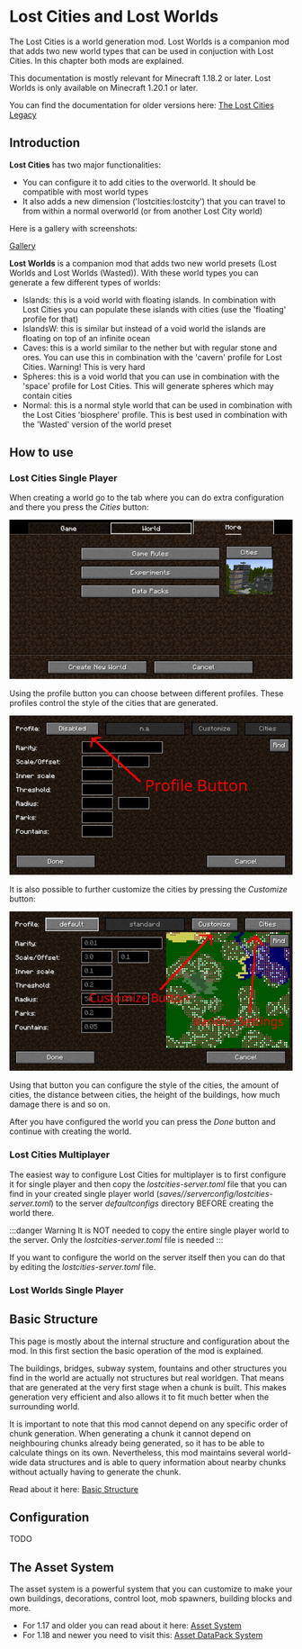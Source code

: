 # Lost Cities and Lost Worlds

The Lost Cities is a world generation mod. Lost Worlds is a companion mod that adds two new world
types that can be used in conjuction with Lost Cities. In this chapter both mods are explained.

This documentation is mostly relevant for Minecraft 1.18.2 or later. Lost Worlds is only available
on Minecraft 1.20.1 or later.

You can find the documentation for older versions here:
[The Lost Cities Legacy](./lost-cities/lost-cities-legacy.md)

## Introduction

**Lost Cities** has two major functionalities:

* You can configure it to add cities to the overworld. It should be compatible with most world types
* It also adds a new dimension ('lostcities:lostcity') that you can travel to from within a normal overworld (or from another Lost City world)

Here is a gallery with screenshots:

[Gallery](https://minecraft.curseforge.com/projects/the-lost-cities/images)

**Lost Worlds** is a companion mod that adds two new world presets (Lost Worlds and Lost Worlds (Wasted)).
With these world types you can generate a few different types of worlds:

* Islands: this is a void world with floating islands. In combination with Lost Cities you can populate these islands with cities (use the 'floating' profile for that)
* IslandsW: this is similar but instead of a void world the islands are floating on top of an infinite ocean
* Caves: this is a world similar to the nether but with regular stone and ores. You can use this in combination with the 'cavern' profile for Lost Cities. Warning! This is very hard
* Spheres: this is a void world that you can use in combination with the 'space' profile for Lost Cities. This will generate spheres which may contain cities
* Normal: this is a normal style world that can be used in combination with the Lost Cities 'biosphere' profile. This is best used in combination with the 'Wasted' version of the world preset

## How to use

### Lost Cities Single Player

When creating a world go to the tab where you can do extra configuration and there you press the _Cities_ button:

![Extra configuration](../../assets/lostcities/configuring_single_player.png)

Using the profile button you can choose between different profiles. These profiles control the style of the cities that are generated.

![Extra configuration](../../assets/lostcities/cities_profile_button.png)

It is also possible to further customize the cities by pressing the _Customize_ button:

![Extra configuration](../../assets/lostcities/cities_customize_button.png)

Using that button you can configure the style of the cities, the amount of cities, the distance between cities, the height of the buildings,
how much damage there is and so on.

After you have configured the world you can press the _Done_ button and continue with creating the world.

### Lost Cities Multiplayer

The easiest way to configure Lost Cities for multiplayer is to first configure it for single player and then copy the
_lostcities-server.toml_ file that you can find in your created single player world (_saves/<yourworld>/serverconfig/lostcities-server.toml_)
to the server _defaultconfigs_ directory BEFORE creating the world there.

:::danger Warning
It is NOT needed to copy the entire single player world to the server. Only the _lostcities-server.toml_ file is needed
:::

If you want to configure the world on the server itself then you can do that by editing the _lostcities-server.toml_ file.

### Lost Worlds Single Player



## Basic Structure

This page is mostly about the internal structure and configuration about the mod.
In this first section the basic operation of the mod is explained.

The buildings, bridges, subway system, fountains and other structures you find in the world are actually not structures but real worldgen.
That means that are generated at the very first stage when a chunk is built.
This makes generation very efficient and also allows it to fit much better when the surrounding world.

It is important to note that this mod cannot depend on any specific order of chunk generation.
When generating a chunk it cannot depend on neighbouring chunks already being generated, so it has to be able to calculate things on its own.
Nevertheless, this mod maintains several world-wide data structures and is able to query information about nearby chunks without actually having to generate the chunk.

Read about it here: [Basic Structure](./structure.md)

## Configuration

TODO

## The Asset System

The asset system is a powerful system that you can customize to make your own buildings, decorations, control loot, mob spawners, building blocks and more.

* For 1.17 and older you can read about it here: [Asset System](./asset.md)
* For 1.18 and newer you need to visit this: [Asset DataPack System](./asset-datapack.md)
